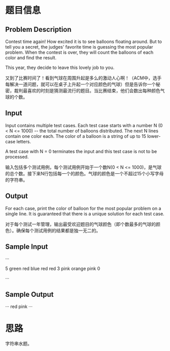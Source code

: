 # 题目信息

## Problem Description

Contest time again! How excited it is to see balloons floating around. But to tell you a secret, the judges' favorite time is guessing the most popular problem. When the contest is over, they will count the balloons of each color and find the result.

This year, they decide to leave this lovely job to you. 

又到了比赛时间了！看到气球在周围升起是多么的激动人心啊！（ACM中，选手每解决一道问题，就可以在桌子上升起一个对应颜色的气球）但是告诉你一个秘密，裁判最喜欢的时刻是猜测最流行的题目。当比赛结束，他们会数出每种颜色气球的个数。

## Input

Input contains multiple test cases. Each test case starts with a number N (0 < N <= 1000) -- the total number of balloons distributed. The next N lines contain one color each. The color of a balloon is a string of up to 15 lower-case letters.

A test case with N = 0 terminates the input and this test case is not to be processed.

输入包括多个测试用例，每个测试用例开始于一个数N(0 < N <= 1000)，是气球的总个数。接下来N行包括每一个的颜色。气球的颜色是一个不超过15个小写字母的字符串。


## Output
For each case, print the color of balloon for the most popular problem on a single line. It is guaranteed that there is a unique solution for each test case.

对于每个测试一年管理，输出最受欢迎题目的气球颜色（即个数最多的气球的颜色）。确保每个测试用例的结果都是独一无二的。


## Sample Input
···

5
green
red
blue
red
red
3
pink
orange
pink
0

···

## Sample Output
···
red
pink
···



# 思路

字符串水题。

